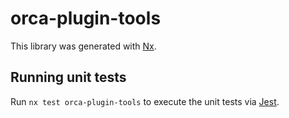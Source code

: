 # orca-plugin-tools

This library was generated with [Nx](https://nx.dev).

## Running unit tests

Run `nx test orca-plugin-tools` to execute the unit tests via [Jest](https://jestjs.io).
